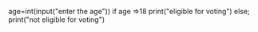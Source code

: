 age=int(input("enter the age"))
 if age =>18
    print("eligible for voting")
 else;
     print("not eligible for voting")
